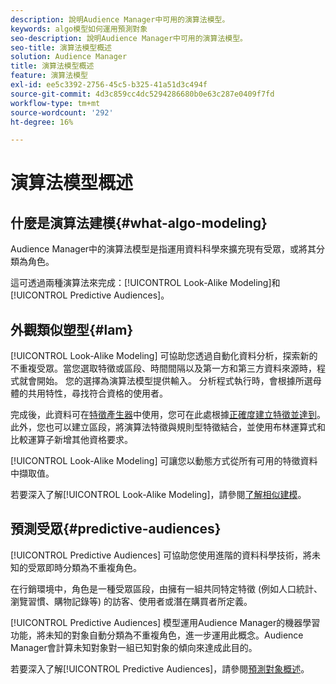 ```yaml
---
description: 說明Audience Manager中可用的演算法模型。
keywords: algo模型如何運用預測對象
seo-description: 說明Audience Manager中可用的演算法模型。
seo-title: 演算法模型概述
solution: Audience Manager
title: 演算法模型概述
feature: 演算法模型
exl-id: ee5c3392-2756-45c5-b325-41a51d3c494f
source-git-commit: 4d3c859cc4dc5294286680b0e63c287e0409f7fd
workflow-type: tm+mt
source-wordcount: '292'
ht-degree: 16%

---
```


# 演算法模型概述

## 什麼是演算法建模{#what-algo-modeling}

Audience Manager中的演算法模型是指運用資料科學來擴充現有受眾，或將其分類為角色。

這可透過兩種演算法來完成：[!UICONTROL Look-Alike Modeling]和[!UICONTROL Predictive Audiences]。

## 外觀類似塑型{#lam}

[!UICONTROL Look-Alike Modeling] 可協助您透過自動化資料分析，探索新的不重複受眾。當您選取特徵或區段、時間間隔以及第一方和第三方資料來源時，程式就會開始。 您的選擇為演算法模型提供輸入。 分析程式執行時，會根據所選母體的共用特性，尋找符合資格的使用者。

完成後，此資料可在[特徵產生器](../../features/traits/about-trait-builder.md)中使用，您可在此處根據[正確度建立特徵並達到](../../features/traits/trait-accuracy-reach.md)。 此外，您也可以建立區段，將演算法特徵與規則型特徵結合，並使用布林運算式和比較運算子新增其他資格要求。

[!UICONTROL Look-Alike Modeling] 可讓您以動態方式從所有可用的特徵資料中擷取值。

若要深入了解[!UICONTROL Look-Alike Modeling]，請參閱[了解相似建模](understanding-models.md)。

## 預測受眾{#predictive-audiences}

[!UICONTROL Predictive Audiences] 可協助您使用進階的資料科學技術，將未知的受眾即時分類為不重複角色。

 在行銷環境中，角色是一種受眾區段，由擁有一組共同特定特徵 (例如人口統計、瀏覽習慣、購物記錄等) 的訪客、使用者或潛在購買者所定義。

[!UICONTROL Predictive Audiences] 模型運用Audience Manager的機器學習功能，將未知的對象自動分類為不重複角色，進一步運用此概念。Audience Manager會計算未知對象對一組已知對象的傾向來達成此目的。

若要深入了解[!UICONTROL Predictive Audiences]，請參閱[預測對象概述](predictive-audiences.md)。
